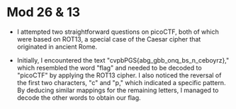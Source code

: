 # Mod 26 & 13

* I attempted two straightforward questions on picoCTF, both of which were based on ROT13, a special case of the Caesar cipher that originated in ancient Rome.

* Initially, I encountered the text "cvpbPGS{abg_gbb_onq_bs_n_ceboyrz}," which resembled the word "flag" and needed to be decoded to "picoCTF" by applying the ROT13 cipher. I also noticed the reversal of the first two characters, "c" and "p," which indicated a specific pattern. By deducing similar mappings for the remaining letters, I managed to decode the other words to obtain our flag.

